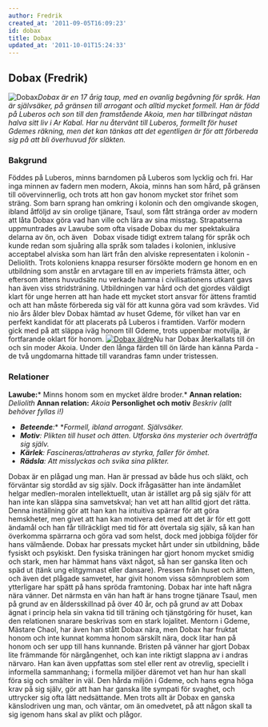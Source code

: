 ```yaml
---
author: Fredrik
created_at: '2011-09-05T16:09:23'
id: dobax
title: Dobax
updated_at: '2011-10-01T15:24:33'
---
```

## Dobax (Fredrik)

<img src="http://kampanj.ripperdoc.net/wp-content/uploads/you_Roshiko_Melchior-1_taup-237x300.jpg" title="Dobax" class="alignright size-medium wp-image-1457" />*Dobax är en 17 årig taup, med en ovanlig begåvning för språk. Han är självsäker, på gränsen till arrogant och alltid mycket formell. Han är född på Luberos och son till den framstående Akoia, men har tillbringat nästan halva sitt liv i Ar Kabal. Har nu återvänt till Luberos, formellt för huset Gdemes räkning, men det kan tänkas att det egentligen är för att förbereda sig på att bli överhuvud för släkten.*

### Bakgrund

Föddes på Luberos, minns barndomen på Luberos som lycklig och fri. Har inga minnen av fadern men modern, Akoia, minns han som hård, på gränsen till oövervinnerlig, och trots att hon gav honom mycket stor frihet som sträng. Som barn sprang han omkring i kolonin och den omgivande skogen, ibland åtföljd av sin orolige tjänare, Tsaul, som fått stränga order av modern att låta Dobax göra vad han ville och lära av sina misstag. Strapatserna uppmuntrades av Lawube som ofta visade Dobax du mer spektakuära delarna av ön, och även   Dobax visade tidigt extrem talang för språk och kunde redan som sjuåring alla språk som talades i kolonien, inklusive acceptabel alviska som han lärt från den alviske representaten i kolonin - Deliolith. Trots koloniens knappa resurser försökte modern ge honom en en utbildning som anstår en arvtagare till en av imperiets främsta ätter, och eftersom ättens huvudsäte nu verkade hamna i civilisationens utkant gavs han även viss stridsträning. Utbildningen var hård och det gjordes väldigt klart för unge herren att han hade ett mycket stort ansvar för ättens framtid och att han måste förbereda sig väl för att kunna göra vad som krävdes. Vid nio års ålder blev Dobax hämtad av huset Gdeme, för vilket han var en perfekt kandidat för att placerats på Luberos i framtiden. Varför modern gick med på att släppa iväg honom till Gdeme, trots uppenbar motvilja, är fortfarande oklart för honom. [<img src="http://kampanj.ripperdoc.net/wp-content/uploads/roshiko_amanogawa-1-taup1-211x300.jpg" title="Dobax äldre" class="alignright size-medium wp-image-1460" />]Nu har Dobax återkallats till ön och sin moder Akoia. Under den långa färden till ön lärde han känna Parda - de två ungdomarna hittade till varandras famn under tristessen.

### Relationer

**Lawube:*** Minns honom som en mycket äldre broder.* **Annan relation:** *Deliolith* **Annan relation:** *Akoia* **Personlighet och motiv** *Beskriv (allt behöver fyllas i!)*

-   ***Beteende**:** **Formell, ibland arrogant. Självsäker.*
-   ***Motiv**: Plikten till huset och ätten. Utforska öns mysterier och överträffa sig själv.*
-   ***Kärlek**: Fascineras/attraheras av styrka, faller för ömhet.*
-   ***Rädsla**: Att misslyckas och svika sina plikter.*

Dobax är en plågad ung man. Han är pressad av både hus och släkt, och förväntar sig stordåd av sig själv. Dock ifrågasätter han inte ändamålet helgar medlen-moralen intellektuellt, utan är istället arg på sig själv för att han inte kan släppa sina samvetskval; han vet att han alltid gjort det rätta. Denna inställning gör att han kan ha intuitiva spärrar för att göra hemskheter, men givet att han kan motivera det med att det är för ett gott ändamål och han får tillräckligt med tid för att övertala sig själv, så kan han överkomma spärrarna och göra vad som helst, dock med jobbiga följder för hans välmående. Dobax har pressats mycket hårt under sin utbildning, både fysiskt och psykiskt. Den fysiska träningen har gjort honom mycket smidig och stark, men har hämmat hans växt något, så han ser ganska liten och späd ut (tänk ung elitgymnast eller dansare). Pressen från huset och ätten, och även det plågade samvetet, har givit honom vissa sömnproblem som ytterligare har spätt på hans spröda framtoning. Dobax har inte haft några nära vänner. Det närmsta en vän han haft är hans trogne tjänare Tsaul, men på grund av en åldersskillnad på över 40 år, och på grund av att Dobax ägnat i princip hela sin vakna tid till träning och tjänstgöring för huset, kan den relationen snarare beskrivas som en stark lojalitet. Mentorn i Gdeme, Mästare Chaol, har även han stått Dobax nära, men Dobax har fruktat honom och inte kunnat komma honom särskilt nära, dock litar han på honom och ser upp till hans kunnande. Bristen på vänner har gjort Dobax lite främmande för närgångenhet, och kan inte riktigt slappna av i andras närvaro. Han kan även uppfattas som stel eller rent av otrevlig, speciellt i informella sammanhang; i formella miljöer däremot vet han hur han skall föra sig och smälter in väl. Den hårda miljön i Gdeme, och hans egna höga krav på sig själv, gör att han har ganska lite sympati för svaghet, och uttrycker sig ofta lätt nedsättande. Men trots allt är Dobax en ganska känslodriven ung man, och väntar, om än omedvetet, på att någon skall ta sig igenom hans skal av plikt och plågor.

  [<img src="http://kampanj.ripperdoc.net/wp-content/uploads/roshiko_amanogawa-1-taup1-211x300.jpg" title="Dobax äldre" class="alignright size-medium wp-image-1460" />]: http://kampanj.ripperdoc.net/wp-content/uploads/roshiko_amanogawa-1-taup1.jpg